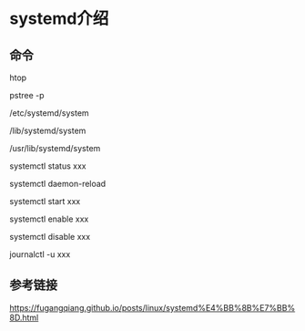# systemd介绍

## 命令

htop

pstree -p

/etc/systemd/system

/lib/systemd/system

/usr/lib/systemd/system

systemctl status xxx

systemctl daemon-reload

systemctl start xxx

systemctl enable xxx

systemctl disable xxx

journalctl -u xxx

## 参考链接

https://fugangqiang.github.io/posts/linux/systemd%E4%BB%8B%E7%BB%8D.html
